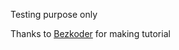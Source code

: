 Testing purpose only

Thanks to [Bezkoder](https://www.bezkoder.com/node-js-jwt-authentication-mysql/) for making tutorial